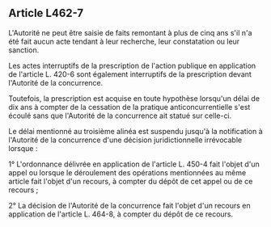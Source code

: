 Article L462-7
----
L'Autorité ne peut être saisie de faits remontant à plus de cinq ans s'il n'a
été fait aucun acte tendant à leur recherche, leur constatation ou leur
sanction.

Les actes interruptifs de la prescription de l'action publique en application de
l'article L. 420-6 sont également interruptifs de la prescription devant
l'Autorité de la concurrence.

Toutefois, la prescription est acquise en toute hypothèse lorsqu'un délai de dix
ans à compter de la cessation de la pratique anticoncurrentielle s'est écoulé
sans que l'Autorité de la concurrence ait statué sur celle-ci.

Le délai mentionné au troisième alinéa est suspendu jusqu'à la notification à
l'Autorité de la concurrence d'une décision juridictionnelle irrévocable lorsque
:

1° L'ordonnance délivrée en application de l'article L. 450-4 fait l'objet d'un
appel ou lorsque le déroulement des opérations mentionnées au même article fait
l'objet d'un recours, à compter du dépôt de cet appel ou de ce recours ;

2° La décision de l'Autorité de la concurrence fait l'objet d'un recours en
application de l'article L. 464-8, à compter du dépôt de ce recours.

